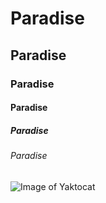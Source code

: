 # Paradise 
## Paradise 
### Paradise 
#### Paradise 
##### Paradise 
###### Paradise

![Image of Yaktocat](https://octodex.github.com/images/yaktocat.png)
